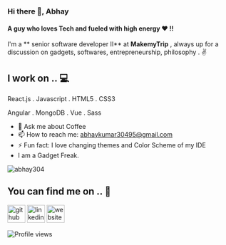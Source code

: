 ### Hi there 👋, Abhay
#### A guy who loves Tech and fueled with high energy ❤ !!

I'm a ** senior software developer II** at **MakemyTrip** , always up for a discussion on  gadgets, softwares, entrepreneurship, philosophy . ✌

## I work on .. 💻
React.js . Javascript . HTML5 . CSS3

Angular . MongoDB . Vue . Sass


- 💬 Ask me about Coffee 
- 📫 How to reach me: abhaykumar30495@gmail.com 
- ⚡ Fun fact: I love changing themes and Color Scheme of my IDE 
-  I am a Gadget Freak.


<p><img align="center" src="https://github-readme-stats.vercel.app/api/top-langs?username=abhay304&show_icons=true&locale=en&layout=compact" alt="abhay304" /></p>


## You can find me on .. 🤝

[<img src='https://cdn.jsdelivr.net/npm/simple-icons@3.0.1/icons/github.svg' alt='github' height='40'>](https://github.com/abhay304)  [<img src='https://cdn.jsdelivr.net/npm/simple-icons@3.0.1/icons/linkedin.svg' alt='linkedin' height='40'>](https://www.linkedin.com/in/abhay-kumar-9545a0199/)  [<img src='https://cdn.jsdelivr.net/npm/simple-icons@3.0.1/icons/icloud.svg' alt='website' height='40'>](https://abhay304portfolio.herokuapp.com/)  

![Profile views](https://gpvc.arturio.dev/abhay304)  


